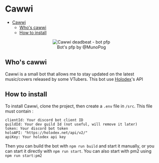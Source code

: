# Cawwi
- [Cawwi](#cawwi)
  - [Who's cawwi](#whos-cawwi)
  - [How to install](#how-to-install)
<center>
    <div>
        <img 
            src="https://media.discordapp.net/attachments/922983369405517824/1209825768293802044/Welle_mais_2.2.png?ex=65e8550c&is=65d5e00c&hm=658b25d3bdcc0fca276d326a2bf34cfc872922c5fdef1aaf5fe9c0909d3c9160&=&format=webp&quality=lossless&width=369&height=657"
            alt = "Cawwi deadbeat - bot pfp">
        <figcaption> Bot's pfp by @MunoPog</figcaption>
    </div>
</center>

## Who's cawwi
Cawwi is a small bot that allows me to stay updated on the latest music/covers released by some VTubers.
This bot use [Holodex](https://holodex.net/)'s API

## How to install
To install Cawwi, clone the project, then create a `.env` file in `/src`. This file must contain : 
```
clientId: Your discord bot client ID
guildId: Your dev guild Id (not useful, will remove it later)
token: Your discord bot token
holoAPI: "https://holodex.net/api/v2/"
apiKey: Your holodex api key
```

Then you can build the bot with `npm run build` and start it manually, or you can start it directly with `npm run start`.
You can also start with pm2 using `npm run start:pm2`
